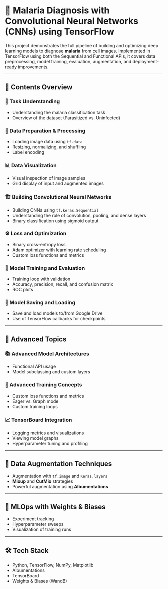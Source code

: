 # 🧠 Malaria Diagnosis with Convolutional Neural Networks (CNNs) using TensorFlow

This project demonstrates the full pipeline of building and optimizing deep learning models to diagnose **malaria** from cell images. Implemented in TensorFlow using both the Sequential and Functional APIs, it covers data preprocessing, model training, evaluation, augmentation, and deployment-ready improvements.

---

## 📂 Contents Overview

### 📝 Task Understanding
- Understanding the malaria classification task
- Overview of the dataset (Parasitized vs. Uninfected)

### 🧼 Data Preparation & Processing
- Loading image data using `tf.data`
- Resizing, normalizing, and shuffling
- Label encoding

### 📊 Data Visualization
- Visual inspection of image samples
- Grid display of input and augmented images

### 🏗️ Building Convolutional Neural Networks
- Building CNNs using `tf.keras.Sequential`
- Understanding the role of convolution, pooling, and dense layers
- Binary classification using sigmoid output

### ⚙️ Loss and Optimization
- Binary cross-entropy loss
- Adam optimizer with learning rate scheduling
- Custom loss functions and metrics

### 🚀 Model Training and Evaluation
- Training loop with validation
- Accuracy, precision, recall, and confusion matrix
- ROC plots

### 🧪 Model Saving and Loading
- Save and load models to/from Google Drive
- Use of TensorFlow callbacks for checkpoints

---

## 🧪 Advanced Topics

### 📚 Advanced Model Architectures
- Functional API usage
- Model subclassing and custom layers

### 🧠 Advanced Training Concepts
- Custom loss functions and metrics
- Eager vs. Graph mode
- Custom training loops

### 📈 TensorBoard Integration
- Logging metrics and visualizations
- Viewing model graphs
- Hyperparameter tuning and profiling

---

## 🧬 Data Augmentation Techniques

- Augmentation with `tf.image` and `Keras.layers`
- **Mixup** and **CutMix** strategies
- Powerful augmentation using **Albumentations**

---

## 🔧 MLOps with Weights & Biases
- Experiment tracking
- Hyperparameter sweeps
- Visualization of training runs

---

## 🛠 Tech Stack
- Python, TensorFlow, NumPy, Matplotlib
- Albumentations
- TensorBoard
- Weights & Biases (WandB)


